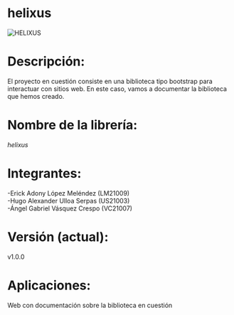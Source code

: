 # helixus
![HELIXUS](https://user-images.githubusercontent.com/102541759/232254152-e2477ea9-32f3-4486-b998-4b913065db86.jpeg)

# Descripción:
 El proyecto en cuestión consiste en una biblioteca tipo bootstrap para interactuar con sitios web. En este caso, vamos a documentar la biblioteca que hemos creado.

# Nombre de la librería: 
*helixus*

# Integrantes:
  -Erick Adony López Meléndez (LM21009) <br>
  -Hugo Alexander Ulloa Serpas (US21003) <br>
  -Ángel Gabriel Vásquez Crespo (VC21007) <br>

# Versión (actual): 
v1.0.0

# Aplicaciones: 
Web con documentación sobre la biblioteca en cuestión
